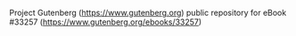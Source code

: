 Project Gutenberg (https://www.gutenberg.org) public repository for eBook #33257 (https://www.gutenberg.org/ebooks/33257)

